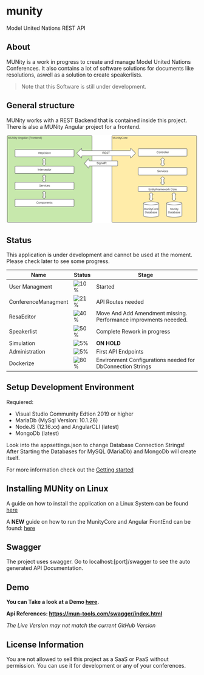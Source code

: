 # munity
Model United Nations REST API

## About
MUNity is a work in progress to create and manage Model United Nations Conferences. It also contains a lot of software solutions for documents like resolutions, aswell as a solution to create speakerlists.

> Note that this Software is still under development.

## General structure

MUNity works with a REST Backend that is contained inside this project. There is also a MUNity Angular project for a frontend.

![](/Documentation/img/GeneralStructure.png)

## Status
This application is under development and cannot be used at the moment. Please check later to see some progress.


| Name                | Status                              | Stage                                                            |
| ------------------- | ----------------------------------- | ---------------------------------------------------------------- |
| User Managment      | ![10%](https://progress-bar.dev/10) | Started                                                          |
| ConferenceManagment | ![21%](https://progress-bar.dev/21) | API Routes needed                                                |
| ResaEditor          | ![40%](https://progress-bar.dev/40) | Move And Add Amendment missing. Performance improvments neeeded. |
| Speakerlist         | ![50%](https://progress-bar.dev/50) | Complete Rework in progress                                      |
| Simulation          | ![5%](https://progress-bar.dev/5)   | __ON HOLD__                                                      |
| Administration      | ![5%](https://progress-bar.dev/5)   | First API Endpoints                                              |
| Dockerize           | ![80%](https://progress-bar.dev/80) | Environment Configurations needed for DbConnection Strings       |

## Setup Development Environment
Requiered: 
* Visual Studio Community Edtion 2019 or higher
* MariaDb (MySql Version: 10.1.26)
* NodeJS (12.16.xx) and AngularCLI (latest)
* MongoDb (latest) 

Look into the appsettings.json to change Database Connection Strings!
After Starting the Databases for MySQL (MariaDb) and MongoDb will create itself.

For more information check out the [Getting started](Documentation/GettingStarted.md)

## Installing MUNity on Linux

A guide on how to install the application on a Linux System can 
be found [here](Documentation/installation.md)

A __NEW__ guide on how to run the MunityCore and Angular FrontEnd can be found: [here](Documentation/docker.md)

## Swagger

The project uses swagger. Go to localhost:[port]/swagger to see the auto generated API Documentation.

## Demo

__You can Take a look at a Demo [here](https://mun-tools.com).__

__Api References: https://mun-tools.com/swagger/index.html__

_The Live Version may not match the current GitHub Version_

## License Information

You are not allowed to sell this project as a SaaS or PaaS without permission. You can use it for development or any of your conferences.


